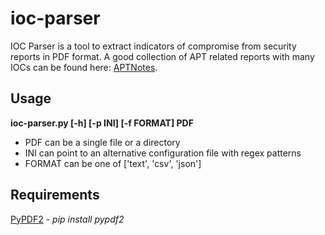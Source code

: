 # ioc-parser
IOC Parser is a tool to extract indicators of compromise from security reports in PDF format. A good collection of APT related reports with many IOCs can be found here: [APTNotes](https://github.com/kbandla/APTnotes).

## Usage
**ioc-parser.py [-h] [-p INI] [-f FORMAT] PDF**
* PDF can be a single file or a directory
* INI can point to an alternative configuration file with regex patterns
* FORMAT can be one of ['text', 'csv', 'json']

## Requirements
[PyPDF2](https://github.com/mstamy2/PyPDF2) - *pip install pypdf2*
